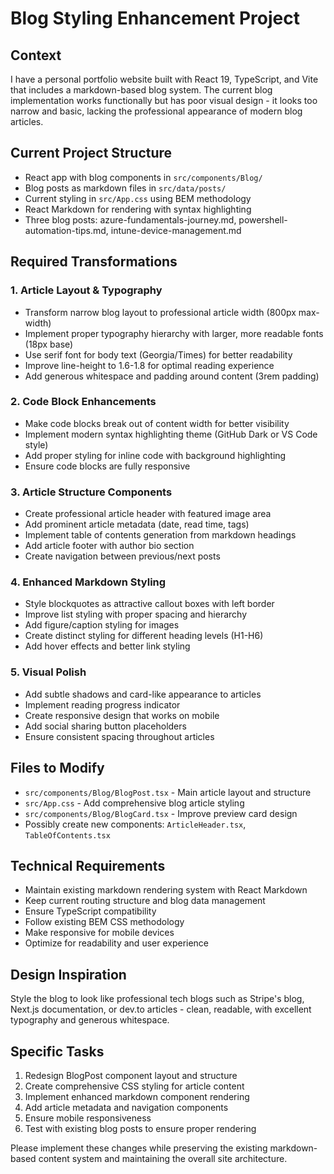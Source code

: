 # Blog Styling Enhancement Project

## Context
I have a personal portfolio website built with React 19, TypeScript, and Vite that includes a markdown-based blog system. The current blog implementation works functionally but has poor visual design - it looks too narrow and basic, lacking the professional appearance of modern blog articles.

## Current Project Structure
- React app with blog components in `src/components/Blog/`
- Blog posts as markdown files in `src/data/posts/`
- Current styling in `src/App.css` using BEM methodology
- React Markdown for rendering with syntax highlighting
- Three blog posts: azure-fundamentals-journey.md, powershell-automation-tips.md, intune-device-management.md

## Required Transformations

### 1. Article Layout & Typography
- Transform narrow blog layout to professional article width (800px max-width)
- Implement proper typography hierarchy with larger, more readable fonts (18px base)
- Use serif font for body text (Georgia/Times) for better readability
- Improve line-height to 1.6-1.8 for optimal reading experience
- Add generous whitespace and padding around content (3rem padding)

### 2. Code Block Enhancements
- Make code blocks break out of content width for better visibility
- Implement modern syntax highlighting theme (GitHub Dark or VS Code style)
- Add proper styling for inline code with background highlighting
- Ensure code blocks are fully responsive

### 3. Article Structure Components
- Create professional article header with featured image area
- Add prominent article metadata (date, read time, tags)
- Implement table of contents generation from markdown headings
- Add article footer with author bio section
- Create navigation between previous/next posts

### 4. Enhanced Markdown Styling
- Style blockquotes as attractive callout boxes with left border
- Improve list styling with proper spacing and hierarchy
- Add figure/caption styling for images
- Create distinct styling for different heading levels (H1-H6)
- Add hover effects and better link styling

### 5. Visual Polish
- Add subtle shadows and card-like appearance to articles
- Implement reading progress indicator
- Create responsive design that works on mobile
- Add social sharing button placeholders
- Ensure consistent spacing throughout articles

## Files to Modify
- `src/components/Blog/BlogPost.tsx` - Main article layout and structure
- `src/App.css` - Add comprehensive blog article styling
- `src/components/Blog/BlogCard.tsx` - Improve preview card design
- Possibly create new components: `ArticleHeader.tsx`, `TableOfContents.tsx`

## Technical Requirements
- Maintain existing markdown rendering system with React Markdown
- Keep current routing structure and blog data management
- Ensure TypeScript compatibility
- Follow existing BEM CSS methodology
- Make responsive for mobile devices
- Optimize for readability and user experience

## Design Inspiration
Style the blog to look like professional tech blogs such as Stripe's blog, Next.js documentation, or dev.to articles - clean, readable, with excellent typography and generous whitespace.

## Specific Tasks
1. Redesign BlogPost component layout and structure
2. Create comprehensive CSS styling for article content
3. Implement enhanced markdown component rendering
4. Add article metadata and navigation components
5. Ensure mobile responsiveness
6. Test with existing blog posts to ensure proper rendering

Please implement these changes while preserving the existing markdown-based content system and maintaining the overall site architecture.